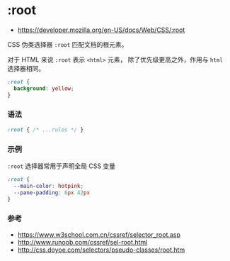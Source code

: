 # :root

- <https://developer.mozilla.org/en-US/docs/Web/CSS/:root>

CSS 伪类选择器 `:root` 匹配文档的根元素。

对于 HTML 来说 `:root` 表示 `<html>` 元素，
除了优先级更高之外，作用与 `html` 选择器相同。

```css
:root {
  background: yellow;
}
```

### 语法

```css
:root { /* ...rules */ }
```

### 示例

`:root` 选择器常用于声明全局 CSS 变量

```css
:root {
  --main-color: hotpink;
  --pane-padding: 6px 42px
}
```


### 参考

- <https://www.w3school.com.cn/cssref/selector_root.asp>
- <http://www.runoob.com/cssref/sel-root.html>
- <http://css.doyoe.com/selectors/pseudo-classes/root.htm>
